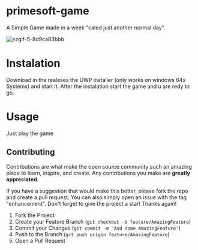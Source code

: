 # primesoft-game

A Simple Game made in a week "caled just another normal day".

![ezgif-5-8d9ca83bbb](https://user-images.githubusercontent.com/94400853/236230548-dca34753-1199-4508-8982-155e174d9a17.gif)

# Instalation

Download in the realeses the UWP installer (only works on windows 64x Systems) and start it.
After the instalation start the game and u are redy to go.

# Usage

Just play the game

## Contributing

Contributions are what make the open source community such an amazing place to learn, inspire, and create. Any contributions you make are **greatly appreciated**.

If you have a suggestion that would make this better, please fork the repo and create a pull request. You can also simply open an issue with the tag "enhancement".
Don't forget to give the project a star! Thanks again!

1. Fork the Project
2. Create your Feature Branch (`git checkout -b feature/AmazingFeature`)
3. Commit your Changes (`git commit -m 'Add some AmazingFeature'`)
4. Push to the Branch (`git push origin feature/AmazingFeature`)
5. Open a Pull Request
